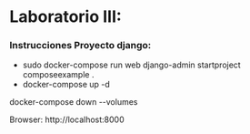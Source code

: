 # Laboratorio III: 

### Instrucciones Proyecto django:

  * sudo docker-compose run web django-admin startproject composeexample .
  * docker-compose up -d
  
docker-compose down --volumes

Browser: http://localhost:8000 